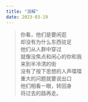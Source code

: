```yaml
---
title: "溶解"
date: 2023-03-19
---
```

>你看，他们是要闲逛\
却没有为什么东西驻足\
他们从人群中穿过\
就像没焦点和闲心的你和我\
来到半冷清的街\
没有了按下思想的人声喋喋\
重大的问题就要说出口\
他们相看一眼，转回身\
将过去的路再走。
